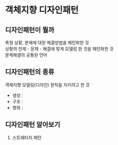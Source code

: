 # 객체지향 디자인패턴

## 디자인패턴이 뭘까
특정 상황, 문제에 대한 해결방법을 패턴화한 것  
상황의 전제 - 문제 - 해결에 맞게 모델링 한 것을 패턴화한 것       
문제해결의 공통된 언어   


## 디자인패턴의 종류
객체지향 모델링(디자인) 원칙을 지키려고 한 것 

* 생성 : 
* 구조 :
* 행위 :


## 디자인패턴 알아보기
1. 스트래티지 패턴


